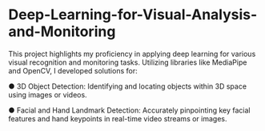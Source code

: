 # Deep-Learning-for-Visual-Analysis-and-Monitoring

This project highlights my proficiency in applying deep learning for various visual recognition and monitoring tasks.
Utilizing libraries like MediaPipe and OpenCV, I developed solutions for:

● 3D Object Detection: Identifying and locating objects within 3D space using images or videos.

● Facial and Hand Landmark Detection: Accurately pinpointing key facial features and hand keypoints in real-time
video streams or images.
